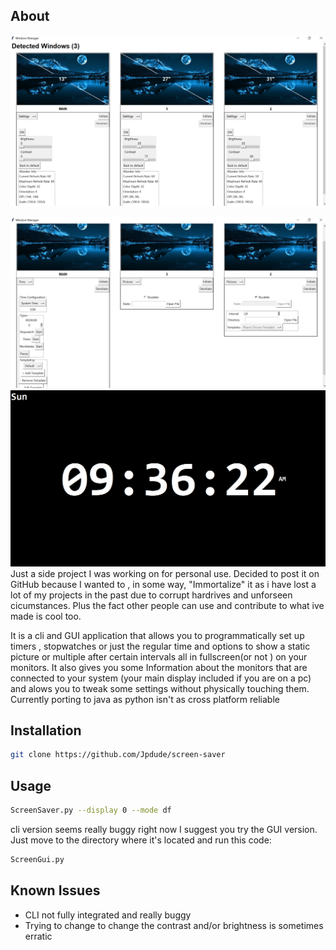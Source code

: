 ## About

![Screen Shot](https://github.com/Jpdude/screen-saver/blob/main/Images/Screenshot%202025-02-09%20093942.png)

![Screen Shot](https://github.com/Jpdude/screen-saver/blob/main/Images/Screenshot%202025-02-09%20093853.png)
![Screen Shot](https://github.com/Jpdude/screen-saver/blob/main/Images/Screenshot%202025-02-09%20093638.png)
Just a side project I was working on for personal use. Decided to post it on GitHub because I wanted to , in some way, "Immortalize" it as i have lost a lot of my projects in the past due to corrupt hardrives and unforseen cicumstances.
Plus the fact other people can use and contribute to what ive made is cool too.

It is a cli and GUI application that allows you to programmatically set up timers , stopwatches or just the regular time and options to show a static picture or multiple after certain intervals all in fullscreen(or not ) on your monitors.
It also gives you some Information about the monitors that are connected to your system (your main display included if you are on a pc) and alows you to tweak some settings without physically touching them. Currently porting to java as python isn't as cross platform reliable

## Installation
```sh
git clone https://github.com/Jpdude/screen-saver
```
## Usage
```sh
ScreenSaver.py --display 0 --mode df
```
cli version seems really buggy right now I suggest you try the GUI version. Just move to the directory where it's located and run this code:
```sh
ScreenGui.py
```
## Known Issues
* CLI not fully integrated and really buggy
* Trying to change to change the contrast and/or brightness is sometimes erratic

